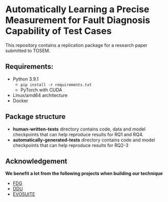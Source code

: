 # Automatically Learning a Precise Measurement for Fault Diagnosis Capability of Test Cases
This repository contains a replication package for a research paper submitted to TOSEM.

## Requirements:
+ Python 3.9.1
  + ``` pip install -r requirements.txt ```
  + PyTorch with CUDA
+ Linux/amd64 architecture
+ Docker 

## Package structure
+ **human-written-tests** directory contains code, data and model checkpoints that can help reproduce results for RQ1 and RQ4.
+ **automatically-generated-tests** directory contains code and model checkpoints that can help reproduce results for RQ2-3

## Acknowledgement
**We benefit a lot from the following projects when building our technique**
+ [FDG](https://github.com/agb94/FDG-artifact)
+ [DDU](https://github.com/aperez/evosuite)
+ [EVOSUITE](http://www.evosuite.org)
